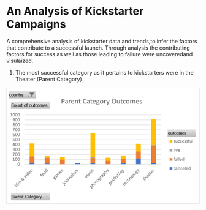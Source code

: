 # An Analysis of Kickstarter Campaigns
A comprehensive analysis of kickstarter data and trends,to infer the factors that contribute to a successful launch. Through analysis the contributing factors for success as well as those leading to failure were uncoveredand visulaized. 

1. The most successful category as it pertains to kickstarters were in the Theater (Parent Category)

![Parent_Category_Outcomes](https://github.com/Jonjos95/Kickstarter-analysis/blob/e60606f27c1898edbaac3357abbe2afe160f9215/Parent%20Category%20Outcomes.png)
